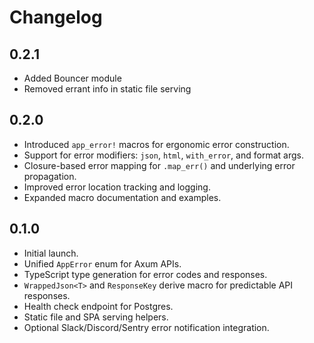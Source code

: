 # Changelog

## 0.2.1

- Added Bouncer module
- Removed errant info in static file serving

## 0.2.0

- Introduced `app_error!` macros for ergonomic error construction.
- Support for error modifiers: `json`, `html`, `with_error`, and format args.
- Closure-based error mapping for `.map_err()` and underlying error propagation.
- Improved error location tracking and logging.
- Expanded macro documentation and examples.

## 0.1.0

- Initial launch.
- Unified `AppError` enum for Axum APIs.
- TypeScript type generation for error codes and responses.
- `WrappedJson<T>` and `ResponseKey` derive macro for predictable API responses.
- Health check endpoint for Postgres.
- Static file and SPA serving helpers.
- Optional Slack/Discord/Sentry error notification integration.